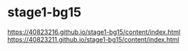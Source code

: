 # stage1-bg15
https://40823216.github.io/stage1-bg15/content/index.html
https://40823211.github.io/stage1-bg15/content/index.html
